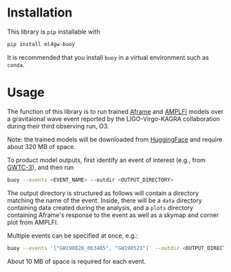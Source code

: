 # Installation

This library is `pip` installable with

```bash
pip install ml4gw-buoy
```

It is recommended that you install `buoy` in a virtual environment such as `conda`.

# Usage

The function of this library is to run trained [Aframe](https://github.com/ML4GW/aframe) and [AMPLFI](https://github.com/ML4GW/amplfi) models over a gravitaional wave event reported by the LIGO-Virgo-KAGRA collaboration during their third observing run, O3.

Note: the trained models will be downloaded from [HuggingFace](https://huggingface.co/ML4GW) and require about 320 MB of space. 

To product model outputs, first identify an event of interest (e.g., from [GWTC-3](https://arxiv.org/pdf/2111.03606)), and then run

```bash
buoy --events <EVENT_NAME> --outdir <OUTPUT_DIRECTORY>
```

The output directory is structured as follows will contain a directory matching the name of the event.
Inside, there will be a `data` directory containing data created during the analysis, and a `plots`
directory containing Aframe's response to the event as well as a skymap and corner plot from AMPLFI.

Multiple events can be specified at once, e.g.:

```bash
buoy --events '["GW190828_063405", "GW190521"]' --outdir <OUTPUT_DIRECTORY>
```

About 10 MB of space is required for each event.
